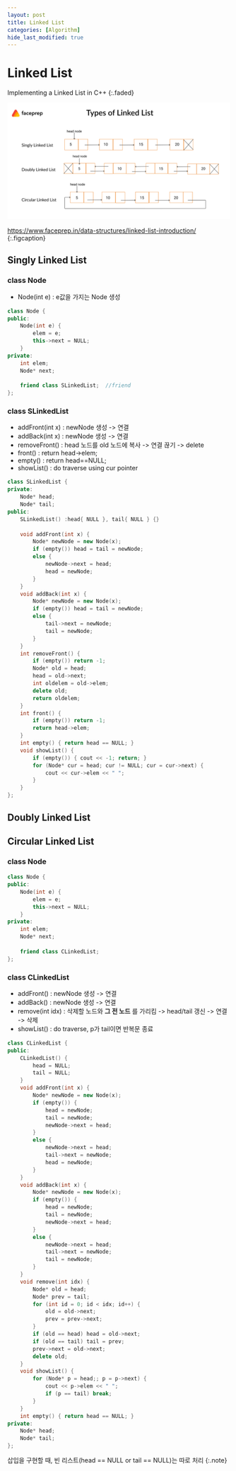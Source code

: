 ```yaml
---
layout: post
title: Linked List
categories: [Algorithm]
hide_last_modified: true
---
```


# Linked List

Implementing a Linked List in C++
{:.faded}

![](/assets/img/post/algorithm/86223188.png)

https://www.faceprep.in/data-structures/linked-list-introduction/
{:.figcaption}


## Singly Linked List


### class Node

- Node(int e) : e값을 가지는 Node 생성

~~~cpp
class Node {
public:
	Node(int e) {
		elem = e;
		this->next = NULL;
	}
private:
	int elem;
	Node* next;

	friend class SLinkedList;  //friend
};
~~~

### class SLinkedList

- addFront(int x) : newNode 생성 -> 연결
- addBack(int x) : newNode 생성 -> 연결
- removeFront() : head 노드를 old 노드에 복사 -> 연결 끊기 -> delete
- front() : return head->elem;
- empty() : return head==NULL;
- showList() : do traverse using cur pointer

~~~cpp
class SLinkedList {
private:
	Node* head;
	Node* tail;
public:
	SLinkedList() :head{ NULL }, tail{ NULL } {}

	void addFront(int x) {
		Node* newNode = new Node(x);
		if (empty()) head = tail = newNode;
		else {
			newNode->next = head;
			head = newNode;
		}
	}
	void addBack(int x) {
		Node* newNode = new Node(x);
		if (empty()) head = tail = newNode;
		else {
			tail->next = newNode;
			tail = newNode;
		}
	}
	int removeFront() {
		if (empty()) return -1;
		Node* old = head;
		head = old->next;
		int oldelem = old->elem;
		delete old;
		return oldelem;
	}
	int front() {
		if (empty()) return -1;
		return head->elem;
	}
	int empty() { return head == NULL; }
	void showList() {
		if (empty()) { cout << -1; return; }
		for (Node* cur = head; cur != NULL; cur = cur->next) {
			cout << cur->elem << " ";
		}
	}
};
~~~

## Doubly Linked List

## Circular Linked List

### class Node

~~~cpp
class Node {
public:
	Node(int e) {
		elem = e;
		this->next = NULL;
	}
private:
	int elem;
	Node* next;

	friend class CLinkedList;
};
~~~


### class CLinkedList

- addFront() : newNode 생성 -> 연결
- addBack() : newNode 생성 -> 연결
- remove(int idx) : 삭제할 노드와 **그 전 노드** 를 가리킴 -> head/tail 갱신 -> 연결 -> 삭제
- showList() : do traverse, p가 tail이면 반복문 종료

~~~cpp
class CLinkedList {
public:
	CLinkedList() {
		head = NULL;
		tail = NULL;
	}
	void addFront(int x) {
		Node* newNode = new Node(x);
		if (empty()) {
			head = newNode;
			tail = newNode;
			newNode->next = head;
		}
		else {
			newNode->next = head;
			tail->next = newNode;
			head = newNode;
		}
	}
	void addBack(int x) {
		Node* newNode = new Node(x);
		if (empty()) {
			head = newNode;
			tail = newNode;
			newNode->next = head;
		}
		else {
			newNode->next = head;
			tail->next = newNode;
			tail = newNode;
		}
	}
	void remove(int idx) {
		Node* old = head;
		Node* prev = tail;
		for (int id = 0; id < idx; id++) {
			old = old->next;
			prev = prev->next;
		}
		if (old == head) head = old->next;
		if (old == tail) tail = prev;
		prev->next = old->next;
		delete old;
	}
	void showList() {
		for (Node* p = head;; p = p->next) {
			cout << p->elem << " ";
			if (p == tail) break;
		}
	}
	int empty() { return head == NULL; }
private:
	Node* head;
	Node* tail;
};
~~~



삽입을 구현할 때, 빈 리스트(head == NULL or tail == NULL)는 따로 처리
{:.note}
